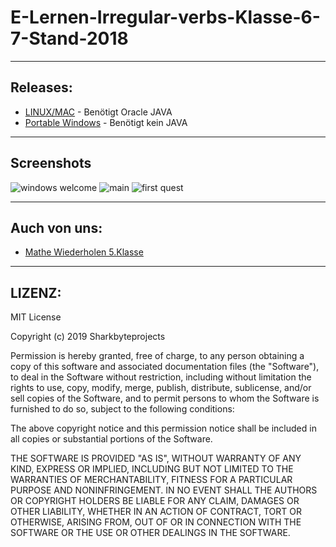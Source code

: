 # E-Lernen-Irregular-verbs-Klasse-6-7-Stand-2018


---
## Releases: 

- [LINUX/MAC](https://github.com/Sharkbyteprojects/E-Lernen-Irregular-verbs-Klasse-6-7-Stand-2018/releases/download/LINUX%2FMAC/E-Lernen.jar) - Benötigt Oracle JAVA
- [Portable Windows](https://github.com/Sharkbyteprojects/E-Lernen-Irregular-verbs-Klasse-6-7-Stand-2018/releases/download/WIN/PORTABLE.exe) - Benötigt kein JAVA



---
## Screenshots

![windows welcome](https://user-images.githubusercontent.com/40953479/51801578-15c51680-2240-11e9-8ed5-cf0e25021cc3.PNG)
![main](https://user-images.githubusercontent.com/40953479/51801577-15c51680-2240-11e9-9308-2d4e4396da91.PNG)
![first quest](https://user-images.githubusercontent.com/40953479/51801576-1493e980-2240-11e9-9e6c-414e36f9766c.PNG)

---
## Auch von uns:
- [Mathe Wiederholen 5.Klasse](https://sharkbyteprojects.github.io/M-Lernen--5.Klasse-Wiederholung/)

---
## LIZENZ:
MIT License

Copyright (c) 2019 Sharkbyteprojects

Permission is hereby granted, free of charge, to any person obtaining a copy
of this software and associated documentation files (the "Software"), to deal
in the Software without restriction, including without limitation the rights
to use, copy, modify, merge, publish, distribute, sublicense, and/or sell
copies of the Software, and to permit persons to whom the Software is
furnished to do so, subject to the following conditions:

The above copyright notice and this permission notice shall be included in all
copies or substantial portions of the Software.

THE SOFTWARE IS PROVIDED "AS IS", WITHOUT WARRANTY OF ANY KIND, EXPRESS OR
IMPLIED, INCLUDING BUT NOT LIMITED TO THE WARRANTIES OF MERCHANTABILITY,
FITNESS FOR A PARTICULAR PURPOSE AND NONINFRINGEMENT. IN NO EVENT SHALL THE
AUTHORS OR COPYRIGHT HOLDERS BE LIABLE FOR ANY CLAIM, DAMAGES OR OTHER
LIABILITY, WHETHER IN AN ACTION OF CONTRACT, TORT OR OTHERWISE, ARISING FROM,
OUT OF OR IN CONNECTION WITH THE SOFTWARE OR THE USE OR OTHER DEALINGS IN THE
SOFTWARE.
